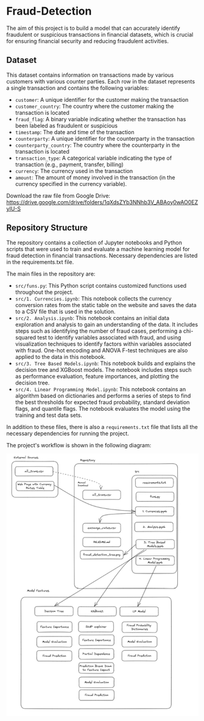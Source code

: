 # Fraud-Detection
The aim of this project is to build a model that can accurately identify fraudulent or suspicious transactions in financial datasets, which is crucial for ensuring financial security and reducing fraudulent activities.

## Dataset

This dataset contains information on transactions made by various customers with various counter parties. Each row in the dataset represents a single transaction and contains the following variables:

- `customer`: A unique identifier for the customer making the transaction
- `customer_country`: The country where the customer making the transaction is located
- `fraud_flag`: A binary variable indicating whether the transaction has been labeled as fraudulent or suspicious
- `timestamp`: The date and time of the transaction
- `counterparty`: A unique identifier for the counterparty in the transaction
- `counterparty_country`: The country where the counterparty in the transaction is located
- `transaction_type`: A categorical variable indicating the type of transaction (e.g., payment, transfer, billing)
- `currency`: The currency used in the transaction
- `amount`: The amount of money involved in the transaction (in the currency specified in the currency variable).

Download the raw file from Google Drive: https://drive.google.com/drive/folders/1qXdsZYb3NNhb3V_ABAoy0wAO0EZyIU-S

## Repository Structure

The repository contains a collection of Jupyter notebooks and Python scripts that were used to train and evaluate a machine learning model for fraud detection in financial transactions. Necessary dependencies are listed in the requirements.txt file.

The main files in the repository are:

- `src/funs.py`: This Python script contains customized functions used throughout the project.
- `src/1. Currencies.ipynb`: This notebook collects the currency conversion rates from the static table on the website and saves the data to a CSV file that is used in the solution.
- `src/2. Analysis.ipynb`: This notebook contains an initial data exploration and analysis to gain an understanding of the data. It includes steps such as identifying the number of fraud cases, performing a chi-squared test to identify variables associated with fraud, and using visualization techniques to identify factors within variables associated with fraud. One-hot encoding and ANOVA F-test techniques are also applied to the data in this notebook.
- `src/3. Tree Based Models.ipynb`: This notebook builds and explains the decision tree and XGBoost models. The notebook includes steps such as performance evaluation, feature importances, and plotting the decision tree.
- `src/4. Linear Programming Model.ipynb`: This notebook contains an algorithm based on dictionaries and performs a series of steps to find the best thresholds for expected fraud probability, standard deviation flags, and quantile flags. The notebook evaluates the model using the training and test data sets.

In addition to these files, there is also a `requirements.txt` file that lists all the necessary dependencies for running the project.

The project's workflow is shown in the following diagram:

![](img/flow_diagram.png)
